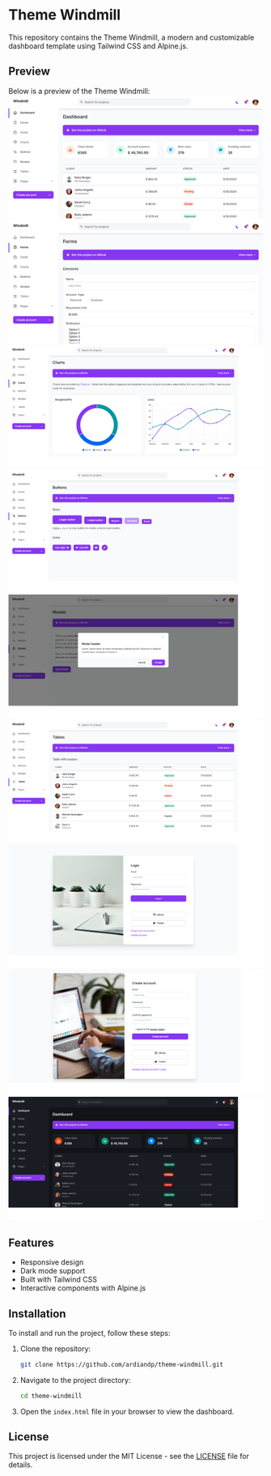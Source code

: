 # Theme Windmill

This repository contains the Theme Windmill, a modern and customizable dashboard template using Tailwind CSS and Alpine.js.

## Preview

Below is a preview of the Theme Windmill:
![Theme Windmill Preview](https://github.com/ardiandp/theme-windmill/blob/main/priview/1.png)
![Theme Windmill Preview](https://github.com/ardiandp/theme-windmill/blob/main/priview/2.png)
![Theme Windmill Preview](https://github.com/ardiandp/theme-windmill/blob/main/priview/3.png)
![Theme Windmill Preview](https://github.com/ardiandp/theme-windmill/blob/main/priview/4.png)
![Theme Windmill Preview](https://github.com/ardiandp/theme-windmill/blob/main/priview/5.png)
![Theme Windmill Preview](https://github.com/ardiandp/theme-windmill/blob/main/priview/6.png)
![Theme Windmill Preview](https://github.com/ardiandp/theme-windmill/blob/main/priview/7.png)
![Theme Windmill Preview](https://github.com/ardiandp/theme-windmill/blob/main/priview/8.png)
![Theme Windmill Preview](https://github.com/ardiandp/theme-windmill/blob/main/priview/9.png)

## Features

- Responsive design
- Dark mode support
- Built with Tailwind CSS
- Interactive components with Alpine.js

## Installation

To install and run the project, follow these steps:

1. Clone the repository:
   ```bash
   git clone https://github.com/ardiandp/theme-windmill.git
   ```

2. Navigate to the project directory:
   ```bash
   cd theme-windmill
   ```

3. Open the `index.html` file in your browser to view the dashboard.

## License

This project is licensed under the MIT License - see the [LICENSE](LICENSE) file for details.

